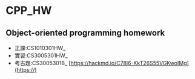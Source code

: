 # CPP_HW
## Object-oriented programming homework
- 正課:CS1010301HW_
- 實習:CS3005301HW_
- 考古題:CS3005301B_
[https://hackmd.io/C78l6-KkT26S55VGKwoIMg](https://)
